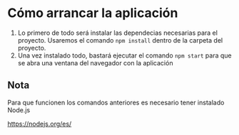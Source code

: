 # Cómo arrancar la aplicación

1. Lo primero de todo será instalar las dependecias necesarias para el proyecto. Usaremos el comando `npm install` dentro de la carpeta del proyecto. 
2. Una vez instalado todo, bastará ejecutar el comando `npm start` para que se abra una ventana del navegador con la aplicación

## Nota
Para que funcionen los comandos anteriores es necesario tener instalado Node.js

https://nodejs.org/es/
